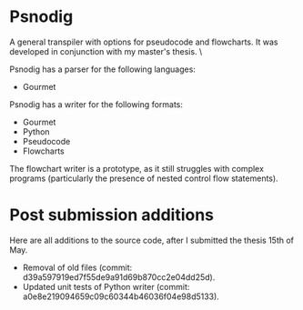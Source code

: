 # Psnodig

A general transpiler with options for pseudocode and flowcharts. It was developed in conjunction with my master's thesis. \

Psnodig has a parser for the following languages:
- Gourmet

Psnodig has a writer for the following formats:
- Gourmet
- Python
- Pseudocode
- Flowcharts

The flowchart writer is a prototype, as it still struggles with complex programs (particularly the presence of nested control flow statements).

# Post submission additions

Here are all additions to the source code, after I submitted the thesis 15th of May.

- Removal of old files (commit: d39a597919ed7f55de9a91d69b870cc2e04dd25d).
- Updated unit tests of Python writer (commit: a0e8e219094659c09c60344b46036f04e98d5133).
